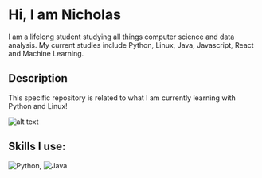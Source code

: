 # Hi, I am Nicholas

I am a lifelong student studying all things computer science and data analysis. My current studies include Python, Linux, Java, Javascript, React and Machine Learning.

## Description

This specific repository is related to what I am currently learning with Python and Linux!

![alt text](https://media0.giphy.com/media/fwbZnTftCXVocKzfxR/giphy.gif?cid=ecf05e476d74c3a0cc38ca22b376230ad1fd2c11d0ec5c27&rid=giphy.gif&ct=g)

## Skills I use:

![Python](https://img.shields.io/badge/python-3670A0?style=for-the-badge&logo=python&logoColor=ffdd54), ![Java](https://img.shields.io/badge/java-%23ED8B00.svg?style=for-the-badge&logo=java&logoColor=white)
